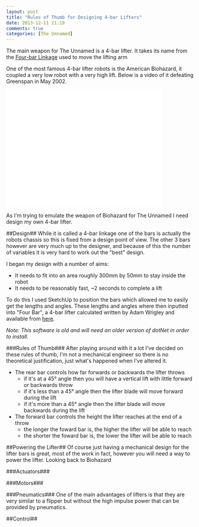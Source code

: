 ```yaml
---
layout: post
title: "Rules of Thumb for Designing 4-bar Lifters"
date: 2013-12-11 21:19
comments: true
categories: [The Unnamed]
---
```

The main weapon for The Unnamed is a 4-bar lifter. It takes its name from the [Four-bar Linkage](http://en.wikipedia.org/wiki/Four-bar_linkage) used to move the lifting arm


One of the most famous 4-bar lifter robots is the American Biohazard, it coupled a very low robot with a very high lift. Below is a video of it defeating Greenspan in May 2002.
 
<iframe width="420" height="315" src="//www.youtube.com/embed/zf3wN87oY0o" frameborder="0" allowfullscreen></iframe>

As I'm trying to emulate the weapon of Biohazard for The Unnamed I need design my own 4-bar lifter.

##Design##
While it is called a 4-bar linkage one of the bars is actually the robots chassis so this is fixed from a design point of view. The other 3 bars however are very much up to the designer, and because of this the number of variables it is very hard to work out the "best" design.

I began my design with a number of aims:

* It needs to fit into an area roughly 300mm by 50mm to stay inside the robot
* It needs to be reasonably fast, ~2 seconds to complete a lift

To do this I used SketchUp to position the bars which allowed me to easily get the lengths and angles. These lengths and angles where then inputted into "Four Bar", a 4-bar lifter calculated written by Adam Wrigley and available from [here](http://www.totalinsanity.net/tut/mechanical/4barfrontbar.php).

*Note: This software is old and will need an older version of dotNet in order to install.*

<!-- image -->





###Rules of Thumb###
After playing around with it a lot I've decided on these rules of thumb, I'm not a mechanical engineer so there is no theoretical justification, just what's happened when I've altered it.

* The rear bar controls how far forwards or backwards the lifter throws
  * if it's at a 45&deg; angle then you will have a vertical lift with little forward or backwards throw
  * if it's less than a 45&deg; angle then the lifter blade will move forward during the lift
  * if it's more than a 45&deg; angle then the lifter blade will move backwards during the lift
* The forward bar controls the height the lifter reaches at the end of a throw
  * the longer the foward bar is, the higher the lifter will be able to reach
  * the shorter the foward bar is, the lower the lifter will be able to reach

##Powering the Lifter##
Of course just having a mechanical design for the lifter bars is great, most of the work in fact, however you will need a way to power the lifter. Looking back to Biohazard

###Actuators###
<!-- biohazard, loki etc -->


###Motors###

<!-- test bot 4.5 MCE, see http://www.etotheipiplusone.net/?cat=30 -->


###Pneumatics###
One of the main advantages of lifters is that they are very similar to a flipper but without the high impulse power that can be provided by pneumatics.

##Control##

